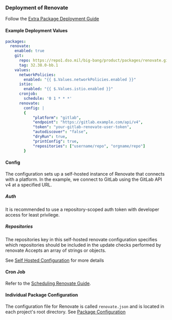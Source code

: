 ### Deployment of Renovate

Follow the [Extra Package Deployment Guide](../deployment-scenarios/extra-package-deployment.md)

#### Example Deployment Values
``` yaml
packages:
  renovate:
    enabled: true
    git:
      repo: https://repo1.dso.mil/big-bang/product/packages/renovate.git
      tag: 32.38.0-bb.1
    values:
      networkPolicies:
        enabled: "{{ $.Values.networkPolicies.enabled }}"
      istio:
        enabled: "{{ $.Values.istio.enabled }}"
      cronjob:
        schedule: '0 1 * * *'
      renovate:
        config: |
        {
            "platform": "gitlab",
            "endpoint": "https://gitlab.example.com/api/v4",
            "token": "your-gitlab-renovate-user-token",
            "autodiscover": "false",
            "dryRun": true,
            "printConfig": true,
            "repositories": ["username/repo", "orgname/repo"]
        }
```

#### Config
The configuration sets up a self-hosted instance of Renovate that connects with a platform. In the example, we connect to GitLab using the GitLab API v4 at a specified URL.

##### Auth
It is recommended to use a repository-scoped auth token with developer access for least privilege.

##### Repositories
The repositories key in this self-hosted renovate configuration specifies which repositories should be included in the update checks performed by renovate Accepts an array of strings or objects.

See [Self Hosted Configuration](https://docs.renovatebot.com/self-hosted-configuration/#self-hosted-configuration-options) for more details

#### Cron Job
Refer to the [Scheduling Renovate Guide](./scheduling.md).

#### Individual Package Configuration
The configuration file for Renovate is called `renovate.json` and is located in each project's root directory. See [Package Configuration](./package-configuration.md)
